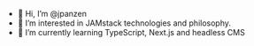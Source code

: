 - 👋 Hi, I’m @jpanzen
- 👀 I’m interested in JAMstack technologies and philosophy.
- 🌱 I’m currently learning TypeScript, Next.js and headless CMS

<!---
jpanzen/jpanzen is a ✨ special ✨ repository because its `README.md` (this file) appears on your GitHub profile.
You can click the Preview link to take a look at your changes.
--->
